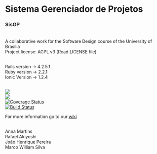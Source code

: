 # Sistema Gerenciador de Projetos<br/>
### SisGP<br/><br/>

A collaborative work for the Software Design course of the University of Brasilia<br/>
Project license: AGPL v3 (Read LICENSE file)<br/><br/>

Rails version -> 4.2.5.1<br/>
Ruby version  -> 2.2.1 <br/>
Ionic Version -> 1.2.4<br/><br/>

<a href="https://codeclimate.com/github/DesenhoDeSofwareUNB/SisGP"><img src="https://codeclimate.com/github/DesenhoDeSofwareUNB/SisGP/badges/gpa.svg" /></a>
<br/>
<a href="https://codeclimate.com/github/DesenhoDeSofwareUNB/SisGP/issues"><img src="https://codeclimate.com/github/DesenhoDeSofwareUNB/SisGP/badges/issue_count.svg" /></a>
<br/>
[![Coverage Status](https://coveralls.io/repos/github/DesenhoDeSofwareUNB/SisGP/badge.svg?branch=master)](https://coveralls.io/github/DesenhoDeSofwareUNB/SisGP?branch=master)
<br/>
[![Build Status](https://travis-ci.org/DesenhoDeSofwareUNB/SisGP.svg?branch=master)](https://travis-ci.org/DesenhoDeSofwareUNB/SisGP)

For more information go to our <a href="https://github.com/DesenhoDeSofwareUNB/SisGP/wiki">wiki</a><br/><br/>

Anna Martins <br/>
Rafael Akiyoshi <br/>
João Henrique Pereira <br/>
Marco William Silva <br/>
